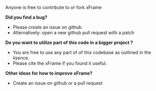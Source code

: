 Anyone is free to contribute to or fork xFrame

**Did you find a bug?**
- Please create an issue on github.
- Alternatively: open a new github pull request with a patch

**Do you want to utilize part of this code in a bigger project ?**
- You are free to use any part of of this codebase as outlined in the lisence. 
- Please cite the xFrame if you found it useful.

**Other ideas for how to improve xFrame?**
- Create an issue on github or a pull request
